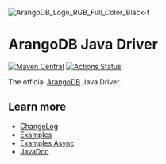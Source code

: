 ![ArangoDB_Logo_RGB_Full_Color_Black-f](https://user-images.githubusercontent.com/7775349/211664508-17d52a3b-e84f-4115-8fa0-e24b65d81c71.jpg)


# ArangoDB Java Driver

[![Maven Central](https://maven-badges.herokuapp.com/maven-central/com.arangodb/arangodb-java-driver/badge.svg)](https://maven-badges.herokuapp.com/maven-central/com.arangodb/arangodb-java-driver)
[![Actions Status](https://github.com/arangodb/arangodb-java-driver/workflows/Java%20CI/badge.svg)](https://github.com/arangodb/arangodb-java-driver/actions)

The official [ArangoDB](https://www.arangodb.com/) Java Driver.

## Learn more

- [ChangeLog](ChangeLog.md)
- [Examples](src/test/java/com/arangodb/example)
- [Examples Async](src/test/java/com/arangodb/async/example)
- [JavaDoc](https://javadoc.io/doc/com.arangodb/arangodb-java-driver/6.25.0/index.html)
